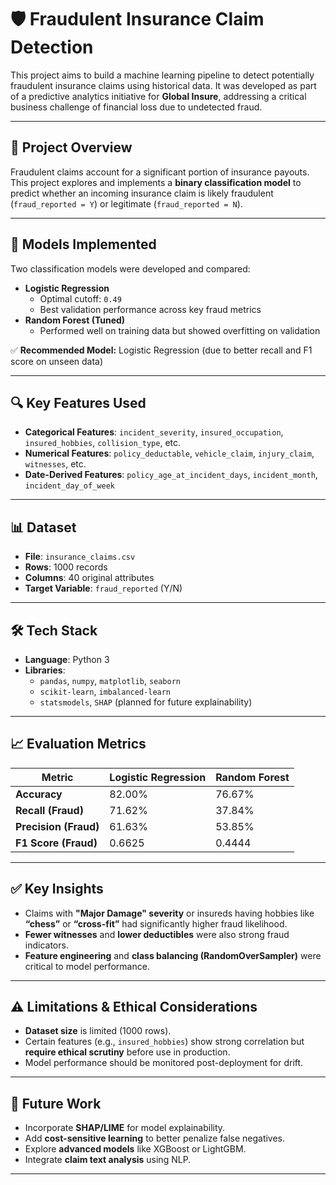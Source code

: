 # 🛡️ Fraudulent Insurance Claim Detection

This project aims to build a machine learning pipeline to detect potentially fraudulent insurance claims using historical data. It was developed as part of a predictive analytics initiative for **Global Insure**, addressing a critical business challenge of financial loss due to undetected fraud.

---

## 📌 Project Overview

Fraudulent claims account for a significant portion of insurance payouts. This project explores and implements a **binary classification model** to predict whether an incoming insurance claim is likely fraudulent (`fraud_reported = Y`) or legitimate (`fraud_reported = N`).

---

## 🧠 Models Implemented

Two classification models were developed and compared:

- **Logistic Regression**
  - Optimal cutoff: `0.49`
  - Best validation performance across key fraud metrics
- **Random Forest (Tuned)**
  - Performed well on training data but showed overfitting on validation

✅ **Recommended Model:** Logistic Regression (due to better recall and F1 score on unseen data)

---

## 🔍 Key Features Used

- **Categorical Features**: `incident_severity`, `insured_occupation`, `insured_hobbies`, `collision_type`, etc.
- **Numerical Features**: `policy_deductable`, `vehicle_claim`, `injury_claim`, `witnesses`, etc.
- **Date-Derived Features**: `policy_age_at_incident_days`, `incident_month`, `incident_day_of_week`

---

## 📊 Dataset

- **File**: `insurance_claims.csv`
- **Rows**: 1000 records
- **Columns**: 40 original attributes
- **Target Variable**: `fraud_reported` (Y/N)

---

## 🛠️ Tech Stack

- **Language**: Python 3
- **Libraries**:
  - `pandas`, `numpy`, `matplotlib`, `seaborn`
  - `scikit-learn`, `imbalanced-learn`
  - `statsmodels`, `SHAP` (planned for future explainability)

---

## 📈 Evaluation Metrics

| Metric              | Logistic Regression | Random Forest |
|---------------------|---------------------|----------------|
| **Accuracy**        | 82.00%              | 76.67%         |
| **Recall (Fraud)**  | 71.62%              | 37.84%         |
| **Precision (Fraud)**| 61.63%             | 53.85%         |
| **F1 Score (Fraud)**| 0.6625              | 0.4444         |

---

## ✅ Key Insights

- Claims with **"Major Damage" severity** or insureds having hobbies like **“chess”** or **“cross-fit”** had significantly higher fraud likelihood.
- **Fewer witnesses** and **lower deductibles** were also strong fraud indicators.
- **Feature engineering** and **class balancing (RandomOverSampler)** were critical to model performance.

---

## ⚠️ Limitations & Ethical Considerations

- **Dataset size** is limited (1000 rows).
- Certain features (e.g., `insured_hobbies`) show strong correlation but **require ethical scrutiny** before use in production.
- Model performance should be monitored post-deployment for drift.

---

## 🔮 Future Work

- Incorporate **SHAP/LIME** for model explainability.
- Add **cost-sensitive learning** to better penalize false negatives.
- Explore **advanced models** like XGBoost or LightGBM.
- Integrate **claim text analysis** using NLP.

---
